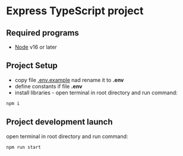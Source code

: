 # Express TypeScript project

## Required programs
  * [Node](https://nodejs.org/en/) v16 or later
  
## Project Setup
  * copy file [.env.example](.env.example) nad rename it to __.env__
  * define constants if file __.env__
  * install libraries - open terminal in root directory and run command:
  ```bash
  npm i
  ```
  
## Project development launch
open terminal in root directory and run command:
  ```bash
  npm run start
  ```